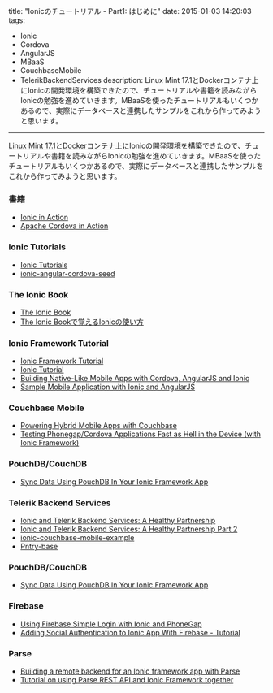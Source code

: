 title: "Ionicのチュートリアル - Part1: はじめに"
date: 2015-01-03 14:20:03
tags:
 - Ionic
 - Cordova
 - AngularJS
 - MBaaS
 - CouchbaseMobile
 - TelerikBackendServices
description: Linux Mint 17.1とDockerコンテナ上にIonicの開発環境を構築できたので、チュートリアルや書籍を読みながらIonicの勉強を進めていきます。MBaaSを使ったチュートリアルもいくつかあるので、実際にデータベースと連携したサンプルをこれから作ってみようと思います。
---

[Linux Mint 17.1](/2015/01/02/idcf-linuxmint17-android-sdk-ionic/)と[Dockerコンテナ上に](/2014/12/30/docker-devenv-ionic-cordova/)Ionicの開発環境を構築できたので、チュートリアルや書籍を読みながらIonicの勉強を進めていきます。MBaaSを使ったチュートリアルもいくつかあるので、実際にデータベースと連携したサンプルをこれから作ってみようと思います。

<!-- more -->

### 書籍

* [Ionic in Action](http://manning.com/wilken/)
* [Apache Cordova in Action](http://manning.com/camden/)

### Ionic Tutorials

* [Ionic Tutorials](http://ionicframework.com/tutorials/)
* [ionic-angular-cordova-seed](https://github.com/driftyco/ionic-angular-cordova-seed)

### The Ionic Book

* [The Ionic Book](http://ionicframework.com/docs/guide/)
* [The Ionic Bookで覚えるIonicの使い方](http://qiita.com/tyoshikawa1106/items/cec9e893cb7449ba9ce7)

### Ionic Framework Tutorial

* [Ionic Framework Tutorial](http://ccoenraets.github.io/ionic-tutorial/index.html)
* [Ionic Tutorial](https://github.com/ccoenraets/ionic-tutorial)
* [Building Native-Like Mobile Apps with Cordova, AngularJS and Ionic](http://coenraets.org/slides/qconnyc2014/#0)
* [Sample Mobile Application with Ionic and AngularJS](http://coenraets.org/blog/2014/02/sample-mobile-application-with-ionic-and-angularjs/)

### Couchbase Mobile

* [Powering Hybrid Mobile Apps with Couchbase](http://developer.telerik.com/featured/powering-hybrid-mobile-apps-couchbase/)
* [Testing Phonegap/Cordova Applications Fast as Hell in the Device (with Ionic Framework)](http://java.dzone.com/articles/testing-phonegapcordova)

### PouchDB/CouchDB

* [Sync Data Using PouchDB In Your Ionic Framework App](http://devgirl.org/2014/12/30/sync-data-using-pouchdb-in-your-ionic-framework-app/)


### Telerik Backend Services

* [Ionic and Telerik Backend Services: A Healthy Partnership](http://developer.telerik.com/featured/ionic-telerik-backend-services-healthy-partnership/)
* [Ionic and Telerik Backend Services: A Healthy Partnership Part 2](http://developer.telerik.com/featured/ionic-telerik-backend-services-healthy-partnership-part-2/)
* [ionic-couchbase-mobile-example](https://github.com/hxtpoe/ionic-couchbase-mobile-example)
* [Pntry-base](https://github.com/jlooper/pntry-base)

### PouchDB/CouchDB

* [Sync Data Using PouchDB In Your Ionic Framework App](http://devgirl.org/2014/12/30/sync-data-using-pouchdb-in-your-ionic-framework-app/)


### Firebase

* [Using Firebase Simple Login with Ionic and PhoneGap](https://www.firebase.com/blog/2014-07-25-ionic-simple-login.html)
* [Adding Social Authentication to Ionic App With Firebase - Tutorial](http://www.htmlxprs.com/post/8/adding-social-authentication-to-ionic-app-with-firebase-tutorial)

### Parse

* [Building a remote backend for an Ionic framework app with Parse](http://www.binpress.com/tutorial/building-a-remote-backend-for-an-ionic-framework-app-with-parse/116)
* [Tutorial on using Parse REST API and Ionic Framework together](http://www.htmlxprs.com/post/12/tutorial-on-using-parse-rest-api-and-ionic-framework-together)
